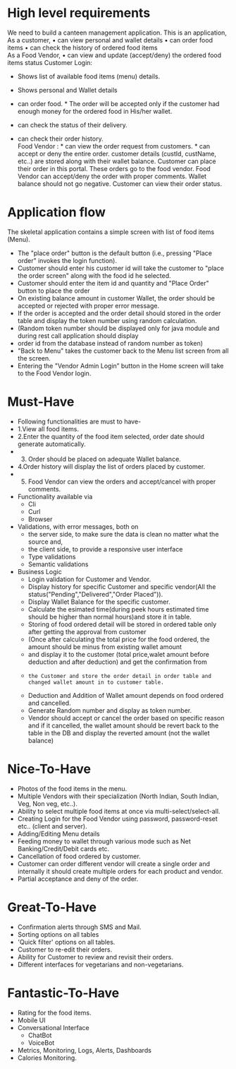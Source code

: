 # High level requirements
We need to build a canteen management application.  This is an application,
 As a customer,
•	can view personal and wallet details 
•	can order food items
•	can check the history of  ordered food items  
 As a Food Vendor,
•	can view and update (accept/deny) the ordered food items status 
Customer Login:
   * Shows list of available food items (menu) details.
   * Shows personal and Wallet details
   * can order food.
	* The order will be accepted only if the customer had enough money for the ordered food in
	  His/her wallet.

   * can check the status of their delivery.
   * can check their order history.  
Food Vendor :
	* can view the order request from customers.
	* can accept or deny the entire order.
customer details (custId, custName, etc..) are stored along with their wallet balance.
Customer can place their order in this portal. These orders go to the food vendor.
Food Vendor can accept/deny the order with proper comments.
Wallet balance should not go negative.
Customer can view their order status.

# Application flow
The skeletal application contains a simple screen with list of food items (Menu).
  * The "place order" button is the default button (i.e., pressing "Place order" invokes the login function).
  * Customer should enter his customer id will take the customer to "place the order screen" along with the food id he selected.
  * Customer should enter the item id and quantity and "Place Order" button to place the order 
  * On existing balance amount in customer Wallet, the order should be accepted or rejected with proper error message.
  * If the order is accepted and the order detail should stored in the order table and display the token number using random calculation.
  * (Random token number should be displayed only for java module and during rest call application should display 
  *    order id from the database instead of random number as token)
  * "Back to Menu" takes the customer back to the Menu list screen from all the screen.
  * Entering the "Vendor Admin Login” button in the Home screen will take to the Food Vendor login. 

# Must-Have
  * Following functionalities are must to have-
  * 1.View all food items.
  * 2.Enter the quantity of the food item selected, order date should generate automatically.
  * 3. Order should be placed on adequate Wallet balance.  
  * 4.Order history will display the list of orders placed by customer.
  * 5. Food Vendor can view the orders and accept/cancel with proper comments. 
  * Functionality available via
     * Cli
     * Curl
     * Browser
  * Validations, with error messages, both on 
     * the server side, to make sure the data is clean no matter what the source and,
     * the client side, to provide a responsive user interface
     * Type validations
     * Semantic validations   
  * Business Logic
     * Login validation for Customer and Vendor.
     * Display history for specific Customer and specific vendor(All the status("Pending","Delivered","Order Placed")).
     * Display Wallet Balance for the specific customer.
     * Calculate the esimated time(during peek hours estimated time should be higher than normal hours)and store it in table.   
     * Storing of food ordered detail will be stored in ordered table only after getting the approval from customer
     *  (Once after calculating the total price for the food ordered, the amount should be minus from existing wallet amount
     *    and display it to the customer (total price,walet amount before deduction and after deduction) and get the confirmation from 
     *     the Customer and store the order detail in order table and changed wallet amount in to customer table.
     * Deduction and Addition of Wallet amount depends on food ordered and cancelled.
     * Generate Random number and display as token number.
     * Vendor should accept or cancel the order based on specific reason and if it cancelled, the wallet amount should be revert back
       to the table in the DB and display the reverted amount (not the wallet balance)
# Nice-To-Have
  * Photos of the food items in the menu.
  * Multiple Vendors with their specialization (North Indian, South Indian, Veg, Non veg, etc..).
  * Ability to select multiple food items at once via multi-select/select-all.
  * Creating Login for the Food Vendor using password, password-reset etc.. (client and server).
  * Adding/Editing Menu details
  * Feeding money to wallet through various mode such as Net Banking/Credit/Debit cards etc.
  * Cancellation of food ordered by customer.
  * Customer can order different vendor will create a single order and internally it should create multiple orders for each product and vendor.
  * Partial acceptance and deny of the order.

      
# Great-To-Have
  * Confirmation alerts through SMS and Mail.
  * Sorting options on all tables
  * 'Quick filter' options on all tables.
  * Customer to re-edit their orders.
  * Ability for Customer to review and revisit their orders.
  * Different interfaces for vegetarians and non-vegetarians.
  
# Fantastic-To-Have
  * Rating for the food items.
  * Mobile UI
  * Conversational Interface
     * ChatBot
     * VoiceBot
  * Metrics, Monitoring, Logs, Alerts, Dashboards
  * Calories Monitoring.
